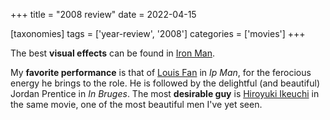 +++
title = "2008 review"
date = 2022-04-15

[taxonomies]
tags = ['year-review', '2008']
categories = ['movies']
+++

The best **visual effects** can be found in [Iron Man].

My **favorite performance** is that of [Louis Fan] in *Ip Man*,
for the ferocious energy he brings to the role.
He is followed by the delightful (and beautiful) Jordan Prentice in
*In Bruges*.
The most **desirable guy** is [Hiroyuki Ikeuchi] in the same movie,
one of the most beautiful men I've yet seen.

[Iron Man]: @/iron-man.md
[Louis Fan]: https://en.wikipedia.org/wiki/Louis_Fan_(actor)
[Hiroyuki Ikeuchi]: https://www.imdb.com/name/nm0407507/mediaviewer/rm4211847680
